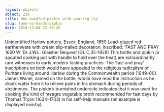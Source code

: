 ```yaml
---
layout: objects
object: 230
title: One-handled pipkin with pouring lip
slug: look-no-hands-pipkin
date: 2019-12-04 22:39:29
---
```

Unidentified Harlow pottery, Essex, England, 1650  Lead-glazed red earthenware with cream slip-trailed decoration, inscribed:  ‘FAST AND PRAY 1650 W’  Dr J.W.L. Glaisher Bequest (GL.C.35-1928)  This bottle and pipkin (a spouted cooking pot with handle to hold over the heat) are extraordinarily rare witnesses to early  modern fasting practices. The ‘fast and pray’ inscriptions on both would have appealed to the religious radicalism of Puritans living around Harlow during the Commonwealth period (1649–60). James Wanel, named on  the bottle, would have read the instruction as  he drank water from it to relieve pains in his stomach during periods of abstinence.  The pipkin’s burnished underside indicates  that it was used for cooking the kind of meagre vegetable broth recommended for fast days  by Thomas Tryon (1634–1703) in his self-help manuals (an example is displayed nearby).

